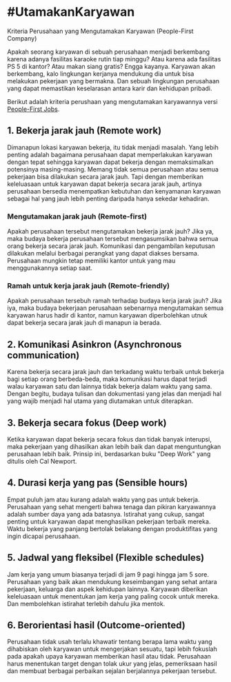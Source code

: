 # #UtamakanKaryawan 
Kriteria Perusahaan yang Mengutamakan Karyawan (People-First Company) 

Apakah seorang karyawan di sebuah perusahaan menjadi berkembang karena adanya fasilitas karaoke rutin tiap minggu? Atau karena ada fasilitas PS 5 di kantor? Atau makan siang gratis? Engga kayanya. Karyawan akan berkembang, kalo lingkungan kerjanya mendukung dia untuk bisa melakukan pekerjaan yang bermakna. Dan sebuah lingkungan perusahaan yang dapat memastikan keselarasan antara karir dan kehidupan pribadi.

Berikut adalah kriteria perushaan yang mengutamakan karyawannya versi [People-First Jobs](https://peoplefirstjobs.com/criteria).

## 1. Bekerja jarak jauh (Remote work)
Dimanapun lokasi karyawan bekerja, itu tidak menjadi masalah. Yang lebih penting adalah bagaimana perusahaan dapat memperlakukan karyawan dengan tepat sehingga karyawan dapat bekerja dengan memaksimalkan potensinya masing-masing. Memang tidak semua perusahaan atau semua pekerjaan bisa dilakukan secara jarak jauh. Tapi dengan memberikan keleluasaan untuk karyawan dapat bekerja secara jarak jauh, artinya perusahaan bersedia menempatkan kebutuhan dan kenyamanan karyawan sebagai hal yang jauh lebih penting daripada hanya sekedar kehadiran.

### Mengutamakan jarak jauh (Remote-first)
Apakah perusahaan tersebut mengutamakan bekerja jarak jauh? Jika ya, maka budaya bekerja perusahaan tersebut mengasumsikan bahwa semua orang bekerja secara jarak jauh. Komunikasi dan pengambilan keputusan dilakukan melalui berbagai perangkat yang dapat diakses bersama. Perusahaan mungkin tetap memiliki kantor untuk yang mau menggunakannya setiap saat.

### Ramah untuk kerja jarak jauh (Remote-friendly)
Apakah perusahaan tersebuh ramah terhadap budaya kerja jarak jauh? Jika iya, maka budaya bekerjaan perusahaan sebenarnya mengutamakan semua karyawan harus hadir di kantor, namun karyawan diperbolehkan utnuk dapat bekerja secara jarak jauh di manapun ia berada.

## 2. Komunikasi Asinkron (Asynchronous communication)
Karena bekerja secara jarak jauh dan terkadang waktu terbaik untuk bekerja bagi setiap orang berbeda-beda, maka komunikasi harus dapat terjadi walau karyawan satu dan lainnya tidak bekerja dalam waktu yang sama. Dengan begitu, budaya tulisan dan dokumentasi yang jelas dan menjadi hal yang wajib menjadi hal utama yang diutamakan untuk diterapkan.

## 3. Bekerja secara fokus (Deep work)
Ketika karyawan dapat bekerja secara fokus dan tidak banyak interupsi, maka pekerjaan yang dihasilkan akan lebih baik dan dapat menguntungkan perusahaan lebih baik. Prinsip ini, berdasarkan buku "Deep Work" yang ditulis oleh Cal Newport.

## 4. Durasi kerja yang pas (Sensible hours)
Empat puluh jam atau kurang adalah waktu yang pas untuk bekerja. Perusahaan yang sehat mengerti bahwa tenaga dan pikiran karyawannya adalah sumber daya yang ada batasnya. Istirahat yang cukup, sangat penting untuk karyawan dapat menghasilkan pekerjaan terbaik mereka. Waktu bekerja yang panjang bertolak belakang dengan produktifitas yang ingin dicapai perusahaan.  

## 5. Jadwal yang fleksibel (Flexible schedules)
Jam kerja yang umum biasanya terjadi di jam 9 pagi hingga jam 5 sore. Perusahaan yang baik akan mendukung keseimbangan yang sehat antara pekerjaan, keluarga dan aspek kehidupan lainnya. Karyawan diberikan keleluasaan untuk menentukan jam kerja yang paling cocok untuk mereka. Dan membolehkan istirahat terlebih dahulu jika mentok.

## 6. Berorientasi hasil (Outcome-oriented)
Perusahaan tidak usah terlalu khawatir tentang berapa lama waktu yang dihabiskan oleh karyawan untuk mengerjakan sesuatu, tapi lebih fokuslah pada apakah upaya karyawan memberikan hasil atau tidak. Perusahaan harus menentukan target dengan tolak ukur yang jelas, pemeriksaan hasil dan membuat berbagai perbaikan sejalan berjalannya pekerjaan tersebut.
